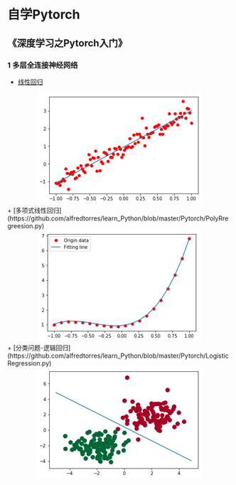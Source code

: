 # 自学Pytorch
## 《深度学习之Pytorch入门》
### 1 多层全连接神经网络
+ [线性回归](https://github.com/alfredtorres/learn_Python/blob/master/Pytorch/LinearRregression.py)
<div align="center">
<img src="https://github.com/alfredtorres/learn_Python/blob/master/Pytorch/images/linear%20regression.png">
</div>
+ [多项式线性回归](https://github.com/alfredtorres/learn_Python/blob/master/Pytorch/PolyRregreesion.py)
<div align="center">
<img src="https://github.com/alfredtorres/learn_Python/blob/master/Pytorch/images/poly%20regression.png">
</div>
+ [分类问题-逻辑回归](https://github.com/alfredtorres/learn_Python/blob/master/Pytorch/LogisticRegression.py)
<div align="center">
<img src="https://github.com/alfredtorres/learn_Python/blob/master/Pytorch/images/logistic%20regression.png">
</div>
